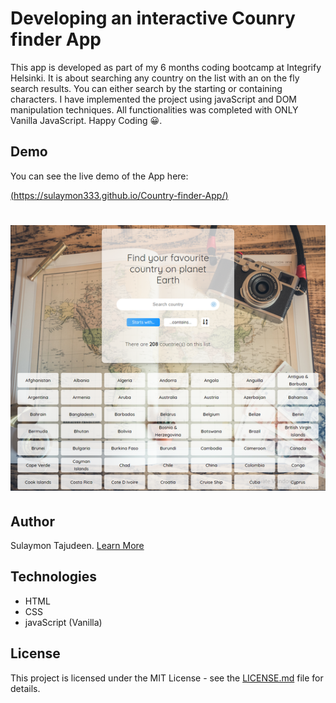 # Developing an interactive Counry finder App

This app is developed as part of my 6 months coding bootcamp at Integrify Helsinki. It is about searching any country on the list with an on the fly search results. You can either search by the starting or containing characters. I have implemented the project using javaScript and DOM manipulation techniques. All functionalities was completed with ONLY Vanilla JavaScript. Happy Coding 😀.

## Demo

You can see the live demo of the App here:

[(https://sulaymon333.github.io/Country-finder-App/)](https://sulaymon333.github.io/Country-finder-App/)

# <p align="center"><img src="img/demo.png"/></p>

## Author

Sulaymon Tajudeen. [Learn More](https://sulaymontajudeen.com/)

## Technologies

- HTML
- CSS
- javaScript (Vanilla)

## License

This project is licensed under the MIT License - see the [LICENSE.md](./LICENSE.md) file for details.
